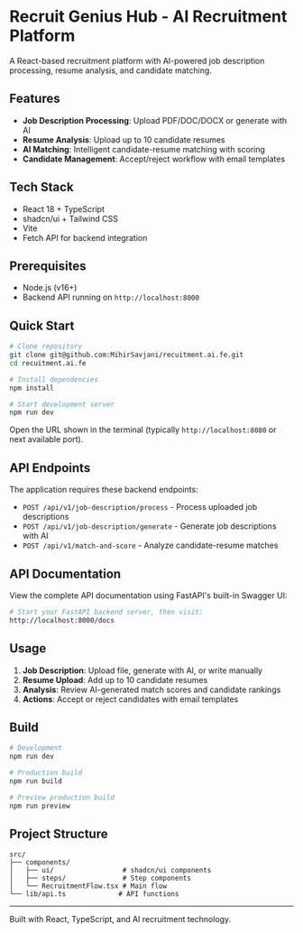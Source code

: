 # Recruit Genius Hub - AI Recruitment Platform

A React-based recruitment platform with AI-powered job description processing, resume analysis, and candidate matching.

## Features

- **Job Description Processing**: Upload PDF/DOC/DOCX or generate with AI
- **Resume Analysis**: Upload up to 10 candidate resumes
- **AI Matching**: Intelligent candidate-resume matching with scoring
- **Candidate Management**: Accept/reject workflow with email templates

## Tech Stack

- React 18 + TypeScript
- shadcn/ui + Tailwind CSS
- Vite
- Fetch API for backend integration

## Prerequisites

- Node.js (v16+)
- Backend API running on `http://localhost:8000`

## Quick Start

```bash
# Clone repository
git clone git@github.com:MihirSavjani/recuitment.ai.fe.git
cd recuitment.ai.fe

# Install dependencies
npm install

# Start development server
npm run dev
```

Open the URL shown in the terminal (typically `http://localhost:8080` or next available port).

## API Endpoints

The application requires these backend endpoints:

- `POST /api/v1/job-description/process` - Process uploaded job descriptions
- `POST /api/v1/job-description/generate` - Generate job descriptions with AI
- `POST /api/v1/match-and-score` - Analyze candidate-resume matches

## API Documentation

View the complete API documentation using FastAPI's built-in Swagger UI:

```bash
# Start your FastAPI backend server, then visit:
http://localhost:8000/docs
```

## Usage

1. **Job Description**: Upload file, generate with AI, or write manually
2. **Resume Upload**: Add up to 10 candidate resumes
3. **Analysis**: Review AI-generated match scores and candidate rankings
4. **Actions**: Accept or reject candidates with email templates

## Build

```bash
# Development
npm run dev

# Production build
npm run build

# Preview production build
npm run preview
```

## Project Structure

```
src/
├── components/
│   ├── ui/                 # shadcn/ui components
│   ├── steps/              # Step components
│   └── RecruitmentFlow.tsx # Main flow
└── lib/api.ts             # API functions
```

---

Built with React, TypeScript, and AI recruitment technology.
